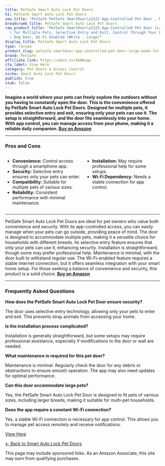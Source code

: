 ```yaml
---
title: PetSafe Smart Auto Lock Pet Doors
h1: PetSafe Smart Auto Lock Pet Doors
seo_title: "PetSafe PetSafe SmartDoor\u2122 App-Controlled Pet Door , Made\u2026"
breadcrumb_title: PetSafe Smart Auto Lock Pet Doors
raw_product_title: "PetSafe SmartDoor\u2122 App-Controlled Pet Door (Large), Made\
  \ for Multiple Pets, Selective Entry and Exit, Control Through Your Phone, Smart\
  \ Dog Door, Wi-Fi Enabled (White - Large)"
display_title: PetSafe Smart Auto Lock Pet Doors
type: review
product_slug: petsafe-smartdoor-app-controlled-pet-door-large-made-for-multiple-pets-e66cea74
brand: PetSafe
affiliate_link: https://amzn.to/46NAuqw
cta_label: View Here
category: Pet Doors & Access Control
niche: Smart Auto Lock Pet Doors
publish: true
stub: false
---
```


<div id="intro" class="full-width">
  <p><strong>Imagine a world where your pets can freely explore the outdoors without you having to constantly open the door. This is the convenience offered by PetSafe Smart Auto Lock Pet Doors. Designed for multiple pets, it provides selective entry and exit, ensuring only your pets can use it. The setup is straightforward, and the door fits seamlessly into your home. With app control, you can manage access from your phone, making it a reliable daily companion. <a href="https://amzn.to/46NAuqw" rel="nofollow sponsored noopener" target="_blank"><strong>Buy on Amazon</strong></a></strong></p>
</div>

<hr />
<h3 id="pros-cons">Pros and Cons</h3>
<div class="pc-grid" style="display:grid;grid-template-columns:1fr 1fr;gap:16px;">
  <ul>
    <li><strong>Convenience:</strong> Control access through a smartphone app.</li>
    <li><strong>Security:</strong> Selective entry ensures only your pets can enter.</li>
    <li><strong>Compatibility:</strong> Suitable for multiple pets of various sizes.</li>
    <li><strong>Reliability:</strong> Consistent performance with minimal maintenance.</li>
  </ul>
  <ul>
    <li><strong>Installation:</strong> May require professional help for some setups.</li>
    <li><strong>Wi-Fi Dependency:</strong> Needs a stable connection for app control.</li>
  </ul>
</div>
<hr />

<div class="full-width">
  <p>PetSafe Smart Auto Lock Pet Doors are ideal for pet owners who value both convenience and security. With its app-controlled access, you can easily manage when your pets can go outside, providing peace of mind. The door is designed to accommodate multiple pets, making it a versatile choice for households with different breeds. Its selective entry feature ensures that only your pets can use it, enhancing security. Installation is straightforward, though some may prefer professional help. Maintenance is minimal, with the door built to withstand regular use. The Wi-Fi-enabled feature requires a stable internet connection, but it offers seamless integration with your smart home setup. For those seeking a balance of convenience and security, this product is a solid choice. <a href="https://amzn.to/46NAuqw" rel="nofollow sponsored noopener" target="_blank"><strong>Buy on Amazon</strong></a></p>
</div>

<hr />
<h3 id="faqs">Frequently Asked Questions</h3>

<p><strong>How does the PetSafe Smart Auto Lock Pet Door ensure security?</strong></p>
<p>The door uses selective entry technology, allowing only your pets to enter and exit. This prevents stray animals from accessing your home.</p>

<p><strong>Is the installation process complicated?</strong></p>
<p>Installation is generally straightforward, but some setups may require professional assistance, especially if modifications to the door or wall are needed.</p>

<p><strong>What maintenance is required for this pet door?</strong></p>
<p>Maintenance is minimal. Regularly check the door for any debris or obstructions to ensure smooth operation. The app may also need updates for optimal performance.</p>

<p><strong>Can this door accommodate large pets?</strong></p>
<p>Yes, the PetSafe Smart Auto Lock Pet Door is designed to fit pets of various sizes, including larger breeds, making it suitable for multi-pet households.</p>

<p><strong>Does the app require a constant Wi-Fi connection?</strong></p>
<p>Yes, a stable Wi-Fi connection is necessary for app control. This allows you to manage pet access remotely and receive notifications.</p>
<p><a class="btn" href="https://amzn.to/46NAuqw" target="_blank" rel="nofollow sponsored noopener">View Here</a></p>
<p><a href="/roundups/pet-doors-access-control/smart-auto-lock-pet-doors/">← Back to Smart Auto Lock Pet Doors</a></p>
<aside class="disclosure">This page may include sponsored links. As an Amazon Associate, this site may earn from qualifying purchases.</aside>
